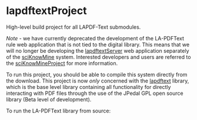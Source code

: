lapdftextProject
================

High-level build project for all LAPDF-Text submodules.

*Note* - we have currently deprecated the development of the LA-PDFText rule web application that is not tied to the digital library. This means that we will no longer be developing the [lapdftextServer](https://github.com/BMKEG/lapdftextServer) web application separately of the [sciKnowMine](https://github.com/BMKEG/sciKnowMine) system. Interested developers and users are referred to the [sciKnowMineProject](https://github.com/BMKEG/sciKnowMineProject) for more information. 

To run this project, you should be able to compile this system directly from the download. This project is now *only* concerned with the [lapdftext](https://github.com/BMKEG/lapdftext) library, which is the base level
library containing all functionality for directly interacting with PDF files through the 
use of the JPedal GPL open source library (Beta level of development). 

To run the LA-PDFText library from source:

